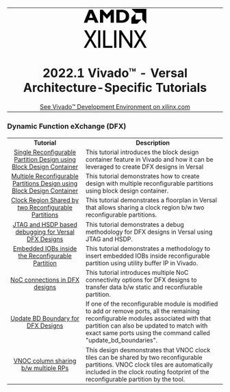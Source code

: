 <table width="100%">
 <tr width="100%">
    <td align="center"><img src="https://github.com/Xilinx/Image-Collateral/blob/main/xilinx-logo.png?raw=true" width="30%"/><h1>2022.1 Vivado™ - Versal Architecture-Specific Tutorials</h1>
    <a href="https://www.xilinx.com/products/design-tools/vivado.html">See Vivado™ Development Environment on xilinx.com</a>
    </td>
 </tr>
</table>


### Dynamic Function eXchange (DFX)

 <table style="width:100%">
 <tr>
 <td width="35%" align="center"><b>Tutorial</b>
 <td width="65%" align="center"><b>Description</b>
 </tr>
 <tr>
 <td align="center"><a href="./1RP_AXI_GPIO_in_RP_Interface_INI/"> Single Reconfigurable Partition Design using Block Design Container </a></td>
 <td>This tutorial introduces the block design container feature in Vivado and how it can be leveraged to create DFX designs in Versal</td>
 </tr>
  <tr>
 <td align="center"><a href="./2RP_GPIO_BRAM_in_RP_Interface_INI/">Multiple Reconfigurable Partitions Design using Block Design Container</a></td>
 <td>This tutorial demonstrates how to create design with multiple reconfigurable partitions using block design container.</td>
 </tr>
 <tr>
 <td align="center"><a href="./2RPs_Sharing_ClockRegion/"> Clock Region Shared by two Reconfigurable Partitions</a></td>
 <td>This tutorial demonstrates a floorplan in Versal that allows sharing a clock region b/w two reconfigurable partitions.</td>
 </tr>
  <tr>
 <td align="center"><a href="./Debug_JTAG_HSDP/"> JTAG and HSDP based debugging for Versal DFX Designs</a></td>
 <td>This tutorial demonstrates a debug methodology for DFX designs in Versal using JTAG and HSDP.</td>
 </tr>
 <tr>
 <td align="center"><a href="./Embedded_IOB_inside_RM/"> Embedded IOBs inside the Reconfigurable Partition</a></td>
 <td>This tutorial demonstrates a methodology to insert embedded IOBs inside reconfigurable partition using utility buffer IP in Vivado.</td>
 </tr>
 <tr>
 <td align="center"><a href="./NoC_INI_Static_RM_Interface/"> NoC connections in DFX designs</a></td>
 <td>This tutorial introduces multiple NoC connectivity options for DFX designs to transfer data b/w static and reconfiurable partition.</td>
 </tr>
  <tr>
 <td align="center"><a href="./Update_BD_Boundary/"> Update BD Boundary for DFX Designs</a></td>
 <td>If one of the reconfigurable module is modified to add or remove ports, all the remaining reconfigurable modules associated with that partition can also be updated to match with exact same ports using the command called "update_bd_boundaries".</td>
 </tr>
   <tr>
 <td align="center"><a href="./VNOC_Sharing/"> VNOC column sharing b/w multiple RPs</a></td>
 <td>This design desmonstrates that VNOC clock tiles can be shared by two reconfigurable partitions. VNOC clock tiles are automatically included in the clock routing footprint of the reconfigurable partition by the tool.</td>
 </tr>
 </table>


